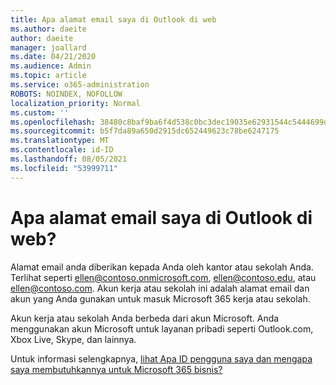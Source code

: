 ```yaml
---
title: Apa alamat email saya di Outlook di web
ms.author: daeite
author: daeite
manager: joallard
ms.date: 04/21/2020
ms.audience: Admin
ms.topic: article
ms.service: o365-administration
ROBOTS: NOINDEX, NOFOLLOW
localization_priority: Normal
ms.custom: ''
ms.openlocfilehash: 38480c8baf9ba6f4d538c0bc3dec19035e62931544c5444699dab908f64d7f0f
ms.sourcegitcommit: b5f7da89a650d2915dc652449623c78be6247175
ms.translationtype: MT
ms.contentlocale: id-ID
ms.lasthandoff: 08/05/2021
ms.locfileid: "53999711"
---
```

# <a name="what-is-my-email-address-in-outlook-on-the-web"></a>Apa alamat email saya di Outlook di web?

Alamat email anda diberikan kepada Anda oleh kantor atau sekolah Anda. Terlihat seperti ellen@contoso.onmicrosoft.com, ellen@contoso.edu, atau ellen@contoso.com. Akun kerja atau sekolah ini adalah alamat email dan akun yang Anda gunakan untuk masuk Microsoft 365 kerja atau sekolah.

Akun kerja atau sekolah Anda berbeda dari akun Microsoft. Anda menggunakan akun Microsoft untuk layanan pribadi seperti Outlook.com, Xbox Live, Skype, dan lainnya.

Untuk informasi selengkapnya, [lihat Apa ID pengguna saya dan mengapa saya membutuhkannya untuk Microsoft 365 bisnis?](https://support.office.com/article/37da662b-5da6-4b56-a091-2731b2ecc8b4)